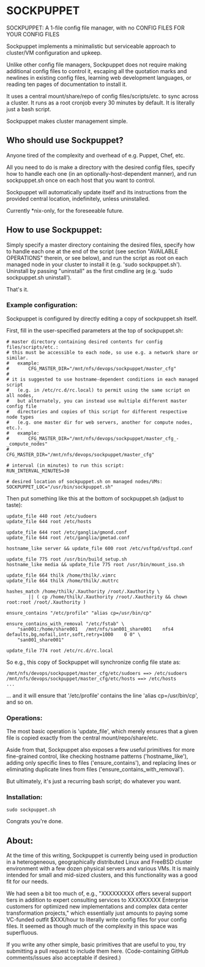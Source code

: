 # SOCKPUPPET

SOCKPUPPET: A 1-file config file manager, with no CONFIG FILES FOR YOUR CONFIG FILES

Sockpuppet implements a minimalistic but serviceable approach to cluster/VM
configuration and upkeep.

Unlike other config file managers, Sockpuppet does not require making
additional config files to control it, escaping all the quotation marks and
newlines in existing config files, learning web development languages, or
reading ten pages of documentation to install it.

It uses a central mount/share/repo of config files/scripts/etc. to sync
across a cluster.  It runs as a root cronjob every 30 minutes by default.
It is literally just a bash script.

Sockpuppet makes cluster management simple.

## Who should use Sockpuppet?

Anyone tired of the complexity and overhead of e.g. Puppet, Chef, etc.

All you need to do is make a directory with the desired config files,
specify how to handle each one (in an optionally-host-dependent manner),
and run sockpuppet.sh once on each host that you want to control.

Sockpuppet will automatically update itself and its instructions from
the provided central location, indefinitely, unless uninstalled.

Currently *nix-only, for the foreseeable future.

## How to use Sockpuppet:

Simply specify a master directory containing the desired files, specify how to
handle each one at the end of the script (see section "AVAILABLE OPERATIONS"
therein, or see below), and run the script as root on each managed node in your
cluster to install it (e.g. 'sudo sockpuppet.sh').  Uninstall by passing
"uninstall" as the first cmdline arg (e.g. 'sudo sockpuppet.sh uninstall').

That's it.

### Example configuration:

Sockpuppet is configured by directly editing a copy of sockpuppet.sh itself.

First, fill in the user-specified parameters at the top of sockpuppet.sh:

```shell
# master directory containing desired contents for config files/scripts/etc.:
# this must be accessible to each node, so use e.g. a network share or similar.
#   example:
#       CFG_MASTER_DIR="/mnt/nfs/devops/sockpuppet/master_cfg"
#
# it is suggested to use hostname-dependent conditions in each managed script
#   (e.g. in /etc/rc.d/rc.local) to permit using the same script on all nodes,
#   but alternately, you can instead use multiple different master config file
#   directories and copies of this script for different respective node types
#   (e.g. one master dir for web servers, another for compute nodes, etc.).
#   example:
#       CFG_MASTER_DIR="/mnt/nfs/devops/sockpuppet/master_cfg_-_compute_nodes"
#
CFG_MASTER_DIR="/mnt/nfs/devops/sockpuppet/master_cfg"

# interval (in minutes) to run this script:
RUN_INTERVAL_MINUTES=30

# desired location of sockpuppet.sh on managed nodes/VMs:
SOCKPUPPET_LOC="/usr/bin/sockpuppet.sh"
```

Then put something like this at the bottom of sockpuppet.sh (adjust to taste):

```shell
update_file 440 root /etc/sudoers
update_file 644 root /etc/hosts

update_file 644 root /etc/ganglia/gmond.conf
update_file 644 root /etc/ganglia/gmetad.conf

hostname_like server && update_file 600 root /etc/vsftpd/vsftpd.conf

update_file 775 root /usr/bin/build_setup.sh
hostname_like media && update_file 775 root /usr/bin/mount_iso.sh

update_file 664 thilk /home/thilk/.vimrc
update_file 664 thilk /home/thilk/.muttrc

hashes_match /home/thilk/.Xauthority /root/.Xauthority \
        || ( cp /home/thilk/.Xauthority /root/.Xauthority && chown root:root /root/.Xauthority )

ensure_contains "/etc/profile" "alias cp=/usr/bin/cp"

ensure_contains_with_removal "/etc/fstab" \
    "san001:/home/share001   /mnt/nfs/san001_share001    nfs4    defaults,bg,nofail,intr,soft,retry=1000    0 0" \
    "san001_share001"

update_file 774 root /etc/rc.d/rc.local
```

So e.g., this copy of Sockpuppet will synchronize config file state as:

```
/mnt/nfs/devops/sockpuppet/master_cfg/etc/sudoers ==> /etc/sudoers
/mnt/nfs/devops/sockpuppet/master_cfg/etc/hosts ==> /etc/hosts
...
```

... and it will ensure that '/etc/profile' contains the line 'alias cp=/usr/bin/cp', and so on.

### Operations:

The most basic operation is 'update_file', which merely ensures that a
given file is copied exactly from the central mount/repo/share/etc.

Aside from that, Sockpuppet also exposes a few useful primitives for more
fine-grained control, like checking hostname patterns ('hostname_like'),
adding only specific lines to files ('ensure_contains'), and replacing
lines or eliminating duplicate lines from files ('ensure_contains_with_removal').

But ultimately, it's just a recurring bash script; do whatever you want.

### Installation:

```shell
sudo sockpuppet.sh
```

Congrats you're done.

## About:

At the time of this writing, Sockpuppet is currently being used in production
in a heterogeneous, geographically distributed Linux and FreeBSD cluster
environment with a few dozen physical servers and various VMs.  It is mainly
intended for small and mid-sized clusters, and this functionality was a good
fit for our needs.

We had seen a bit too much of, e.g., "XXXXXXXXX offers several support tiers
in addition to expert consulting services to XXXXXXXXX Enterprise customers
for optimized new implementations and complex data center transformation
projects," which essentially just amounts to paying some VC-funded outfit
$XXX/hour to literally write config files for your config files.  It seemed
as though much of the complexity in this space was superfluous.

If you write any other simple, basic primitives that are useful to you, try
submitting a pull request to include them here.  (Code-containing GitHub
comments/issues also acceptable if desired.)

